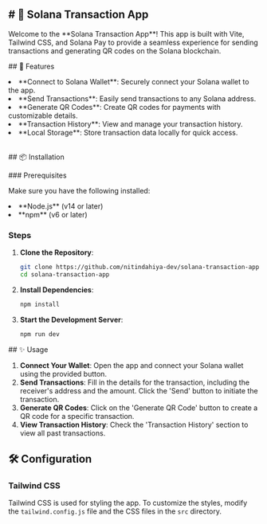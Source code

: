 <h2># 🚀 Solana Transaction App</h2>

<p>Welcome to the **Solana Transaction App**! This app is built with Vite, Tailwind CSS, and Solana Pay to provide a seamless experience for sending transactions and generating QR codes on the Solana blockchain.</p>

<p>## 🌟 Features</p>

<li> **Connect to Solana Wallet**: Securely connect your Solana wallet to the app.</li>
<li> **Send Transactions**: Easily send transactions to any Solana address.</li>
<li> **Generate QR Codes**: Create QR codes for payments with customizable details.</li>
<li> **Transaction History**: View and manage your transaction history.</li>
<li> **Local Storage**: Store transaction data locally for quick access.</li>
<br>

<p>## 📦 Installation</p>

<p>### Prerequisites</p>

<p>Make sure you have the following installed:<p>

<li> **Node.js** (v14 or later)</li>
<li> **npm** (v6 or later)</li>

### Steps

1. **Clone the Repository**:

    ```bash
    git clone https://github.com/nitindahiya-dev/solana-transaction-app.git
    cd solana-transaction-app
    ```

2. **Install Dependencies**:

    ```bash
    npm install
    ```

3. **Start the Development Server**:

    ```bash
    npm run dev
    ```

<p>## ✨ Usage</p>

1. **Connect Your Wallet**: Open the app and connect your Solana wallet using the provided button.
2. **Send Transactions**: Fill in the details for the transaction, including the receiver's address and the amount. Click the 'Send' button to initiate the transaction.
3. **Generate QR Codes**: Click on the 'Generate QR Code' button to create a QR code for a specific transaction.
4. **View Transaction History**: Check the 'Transaction History' section to view all past transactions.

## 🛠 Configuration

### Tailwind CSS

Tailwind CSS is used for styling the app. To customize the styles, modify the `tailwind.config.js` file and the CSS files in the `src` directory.
